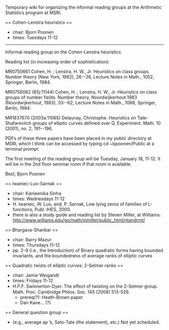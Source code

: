 Temporary wiki for organizing the informal reading groups at the Arithmetic Statistics program at MSRI.

== Cohen-Lenstra heuristics ==

 * chair: Bjorn Poonen
 * times: Tuesdays 11-12

-------------------------------------------------------------------
Informal reading group on the Cohen-Lenstra heuristics

Reading list (in increasing order of sophistication):

MR0750661 Cohen, H. ; Lenstra, H. W., Jr.  Heuristics on class groups.
Number theory (New York, 1982), 26--36, Lecture Notes in Math., 1052,
Springer, Berlin, 1984.

MR0756082 (85j:11144) Cohen, H. ; Lenstra, H. W., Jr.  Heuristics on
class groups of number fields.  Number theory, Noordwijkerhout 1983
(Noordwijkerhout, 1983), 33--62, Lecture Notes in Math., 1068,
Springer, Berlin, 1984.

MR1837670 (2003a:11065) Delaunay, Christophe.  Heuristics on
Tate-Shafarevitch groups of elliptic curves defined over Q.
Experiment. Math. 10 (2001), no. 2, 191--196.


PDFs of these three papers have been placed in my public directory at MSRI,
which I think can be accessed by typing
   cd ~bpoonen/Public
at a terminal prompt.

The first meeting of the reading group will be Tuesday, January 18, 11-12.
It will be in the 2nd floor seminar room if that room is available.

Best,
Bjorn Poonen

== Iwaniec-Luo-Sarnak ==

 * chair: Kanieenika Sinha
 * times: Wednesdays 11-12
 * H. Iwaniec, W. Luo, and, P. Sarnak, Low lying zeros of families of L-functions, Publ. IHES, 2000.
 * there is also a study guide and reading list by Steven Miller, at Williams: http://www.williams.edu/go/math/sjmiller/public_html/ntandrmt/

== Bhargava-Shankar ==

 * chair: Barry Mazur
 * times: Thursdays 11-12
 * pp. 2-9 (i.e., the Introduction) of Binary quadratic forms having bounded invariants, and the boundedness of average ranks of elliptic curves

== Quadratic twists of elliptic curves: 2-Selmer ranks ==

 * chair: Jamie Weigandt
 * times: Fridays 11-12
 * H.P.F. Swinnerton-Dyer. The eﬀect of twisting on the 2-Selmer group. Math. Proc. Cambridge Philos. Soc. 145 (2008) 513-526.
   * prereq(?): Heath-Brown paper
   * Dan Kane... (?)

== General question group ==

 * (e.g., average ap ’s, Sato-Tate (the statement), etc.) Not yet scheduled.
